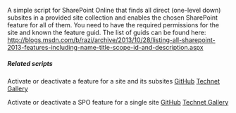 A simple script for SharePoint Online that finds all direct (one-level down) subsites in a provided site collection and enables the chosen SharePoint feature for all of them. You need to have the required permissions for the site and known the feature guid. The list of guids can be found here:
http://blogs.msdn.com/b/razi/archive/2013/10/28/listing-all-sharepoint-2013-features-including-name-title-scope-id-and-description.aspx

 
##### Related scripts
Activate or deactivate a feature for a site and its subsites [GitHub](https://github.com/PowershellScripts/AllGalleryScriptsSamples/tree/master/Site%20Management/Features/Activate%20or%20deactivate%20a%20feature%20for%20a%20site%20and%20its%20subsites) [Technet Gallery](https://gallery.technet.microsoft.com/office/Activate-or-deactivate-a-bc6534e9)

Activate or deactivate a SPO feature for a single site [GitHub](https://github.com/PowershellScripts/AllGalleryScriptsSamples/tree/master/Site%20Management/Features/Activate%20or%20deactivate%20a%20SPO%20feature%20for%20a%20single%20site) [Technet Gallery](https://gallery.technet.microsoft.com/office/Activate-or-deactivate-a-da769f9d)
